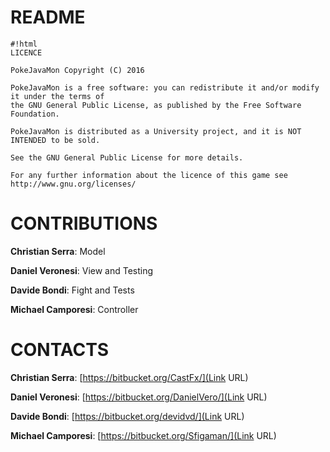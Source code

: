 # README #


```
#!html
LICENCE 

PokeJavaMon Copyright (C) 2016

PokeJavaMon is a free software: you can redistribute it and/or modify it under the terms of 
the GNU General Public License, as published by the Free Software Foundation.

PokeJavaMon is distributed as a University project, and it is NOT INTENDED to be sold.

See the GNU General Public License for more details.

For any further information about the licence of this game see http://www.gnu.org/licenses/

```

# CONTRIBUTIONS #

**Christian Serra**: Model

**Daniel Veronesi**: View and Testing

**Davide Bondi**: Fight and Tests

**Michael Camporesi**: Controller

# CONTACTS #

**Christian Serra**: [https://bitbucket.org/CastFx/](Link URL)

**Daniel Veronesi**: [https://bitbucket.org/DanielVero/](Link URL)

**Davide Bondi**: [https://bitbucket.org/devidvd/](Link URL)

**Michael Camporesi**: [https://bitbucket.org/Sfigaman/](Link URL)